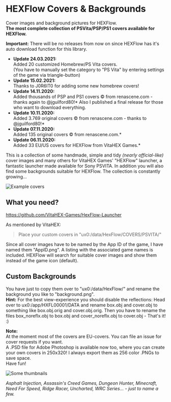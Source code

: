 # HEXFlow Covers & Backgrounds
Cover images and background pictures for HEXFlow.<br>
**The most complete collection of PSVita/PSP/PS1 covers available for HEXFlow.**

**Important:** There will be no releases from now on since HEXFlow has it's auto download function for this library.

* **Update 24.03.2021:**<br>
Added 20 customized Homebrew/PS Vita covers.<br>
(You have to manually set the category to "PS Vita" by entering settings of the game via triangle-button)<br>
* **Update 15.02.2021:**<br>
Thanks to J0R6IT0 for adding some new homebrew covers!<br>
* **Update 14.11.2020:**<br>
Added thousands of PSP and PS1 covers © from renascene.com - thanks again to @jguilford80!* Also I published a final release for those who want to download everything.<br>
* **Update 10.11.2020:**<br>
Added 3.769 original covers © from renascene.com - thanks to @jguilford80!*<br>
* **Update 07.11.2020:**<br>
Added 135 original covers © from renascene.com.*<br>
* **Update 06.11.2020:**<br>
Added 33 EU/US covers for HEXFlow from VitaHEX Games.*

This is a collection of some handmade, simple and tidy *(nearly official-like)* cover images and many others for VitaHEX Games' "HEXFlow" launcher, a fantastic launcher made available for Sony PSVITA. In addition you will also find some backgrounds suitable for HEXFlow. The collection is constantly growing...

![Example covers](/img/background-example.jpg)

## What you need?
https://github.com/VitaHEX-Games/HexFlow-Launcher

As mentioned by VitaHEX:
> Place your custom covers in "ux0:/data/HexFlow/COVERS/PSVITA/"

Since all cover images have to be named by the App ID of the game, I have named them "AppID.png". A listing with the associated game names is included.
HEXFlow will search for suitable cover images and show them instead of the game icon (default).

## Custom Backgrounds
You have just to copy them over to "ux0:/data/HexFlow/" and rename the background you like to "background.png".<br>
**Hint:** For the best view-experience you should disable the reflections: Head over to ux0:/app/HXFL00001/DATA and rename box.obj and cover.obj to something like box.obj.orig and cover.obj.orig. Then you have to rename the files box_noreflx.obj to box.obj and cover_noreflx.obj to cover.obj - That's it! :)

**Note:**<br>
At the moment most of the covers are EU-covers. You can file an issue for cover requests if you want.<br>
A .PSD file for Adobe Photoshop is available now too, where you can create your own covers in 250x320! I always export them as 256 color .PNGs to save space.<br>
Have fun!

![Some thumbnails](/img/some-thumbnails.png)

*Asphalt Injection, Assassin's Creed Games, Dungeon Hunter, Minecraft, Need For Speed, Ridge Racer, Uncharted, WRC Series... - just to name a few.*
